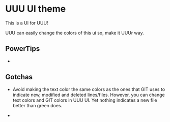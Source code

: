 # UUU UI theme

This is a UI for UUU!

UUU can easily change the colors of this ui so, make it  UUUr way.



## PowerTips
-


## Gotchas

- Avoid making the text color the same colors as the ones that GIT uses to indicate new, modified and deleted lines/files. However, you can change text colors and GIT colors in UUU UI. Yet nothing indicates a new file better than green does.

-
